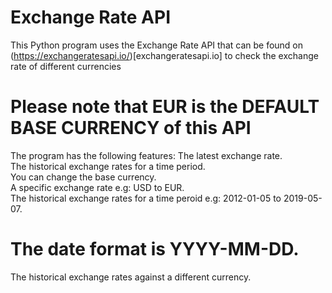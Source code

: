 # Exchange Rate API  
This Python program uses the Exchange Rate API that can be found on (https://exchangeratesapi.io/)[exchangeratesapi.io] to check the exchange rate of different currencies  

# Please note that EUR is the DEFAULT BASE CURRENCY of this API
The program has the following features:
The latest exchange rate.    
The historical exchange rates for a time period.   
You can change the base currency.   
A specific exchange rate e.g: USD to EUR.     
The historical exchange rates for a time peroid e.g: 2012-01-05 to 2019-05-07.  
# The date format is YYYY-MM-DD.  
The historical exchange rates against a different currency.  
